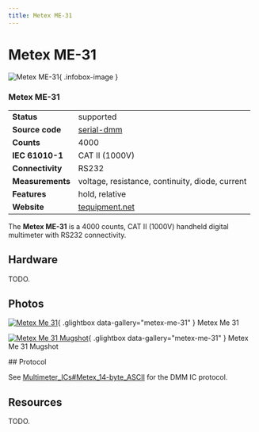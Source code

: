 ```yaml
---
title: Metex ME-31
---
```


# Metex ME-31

<div class="infobox" markdown>

![Metex ME-31](./img/Metex_me-31.jpg){ .infobox-image }

### Metex ME-31

| | |
|---|---|
| **Status** | supported |
| **Source code** | [serial-dmm](https://github.com/OpenTraceLab/OpenTraceCapture/tree/main/src/hardware/serial-dmm) |
| **Counts** | 4000 |
| **IEC 61010-1** | CAT II (1000V) |
| **Connectivity** | RS232 |
| **Measurements** | voltage, resistance, continuity, diode, current |
| **Features** | hold, relative |
| **Website** | [tequipment.net](http://www.tequipment.net/MetexME-31.html) |

</div>

The **Metex ME-31** is a 4000 counts, CAT II (1000V) handheld digital multimeter with RS232 connectivity.

## Hardware

TODO.

## Photos

<div class="photo-grid" markdown>

[![Metex Me 31](./img/Metex_me-31.jpg)](./img/Metex_me-31.png "Metex Me 31"){ .glightbox data-gallery="metex-me-31" }
<span class="caption">Metex Me 31</span>

[![Metex Me 31 Mugshot](./img/Metex_me-31_mugshot.jpg)](./img/Metex_me-31_mugshot.jpg "Metex Me 31 Mugshot"){ .glightbox data-gallery="metex-me-31" }
<span class="caption">Metex Me 31 Mugshot</span>

</div>
## Protocol

See [Multimeter_ICs#Metex_14-byte_ASCII](https://sigrok.org/wiki/Multimeter_ICs#Metex_14-byte_ASCII) for the DMM IC protocol.

## Resources

TODO.

